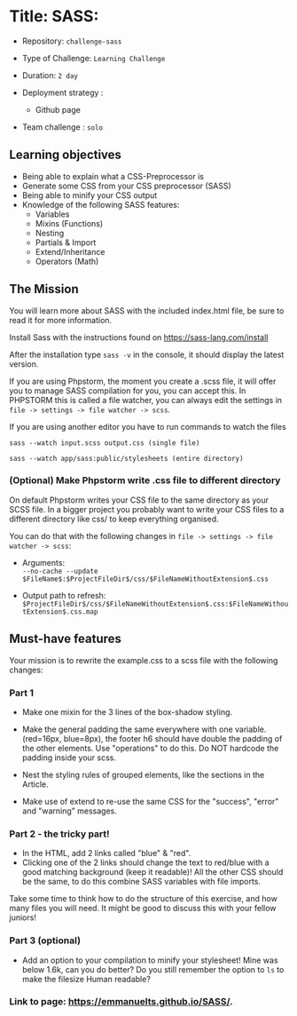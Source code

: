 # Title: SASS: 

- Repository: `challenge-sass`
- Type of Challenge: `Learning Challenge`
- Duration: `2 day`
- Deployment strategy : 
	- Github page
	
- Team challenge : `solo`

## Learning objectives
- Being able to explain what a CSS-Preprocessor is
- Generate some CSS from your CSS preprocessor (SASS)
- Being able to minify your CSS output
- Knowledge of the following SASS features:
    * Variables
    * Mixins (Functions)
    * Nesting
    * Partials & Import
    * Extend/Inheritance
    * Operators (Math)

## The Mission
You will learn more about SASS with the included index.html file, be sure to read it for more information.

Install Sass with the instructions found on https://sass-lang.com/install

After the installation type `sass -v` in the console, it should display the latest version.

If you are using Phpstorm, the moment you create a .scss file, it will offer you to manage SASS compilation for you, you can accept this. In PHPSTORM this is called a file watcher, you can always edit the settings in `file -> settings -> file watcher -> scss`.

If you are using another editor you have to run commands to watch the files

`sass --watch input.scss output.css (single file)`

`sass --watch app/sass:public/stylesheets (entire directory)`

### (Optional) Make Phpstorm write .css file to different directory
On default Phpstorm writes your CSS file to the same directory as your SCSS file.
In a bigger project you probably want to write your CSS files to a different directory like css/ to keep everything organised.

You can do that with the following changes in `file -> settings -> file watcher -> scss`:

* Arguments:    
    `--no-cache --update $FileName$:$ProjectFileDir$/css/$FileNameWithoutExtension$.css`

* Output path to refresh:
    `$ProjectFileDir$/css/$FileNameWithoutExtension$.css:$FileNameWithoutExtension$.css.map`

## Must-have features

Your mission is to rewrite the example.css to a scss file with the following changes:

### Part 1
- Make one mixin for the 3 lines of the box-shadow styling.

- Make the general padding the same everywhere with one variable. (red=16px, blue=8px), the footer h6 should have double the padding of the other elements. Use "operations" to do this. Do NOT hardcode the padding inside your scss. 

- Nest the styling rules of grouped elements, like the sections in the Article.

- Make use of extend to re-use the same CSS for the "success", "error" and "warning" messages.

### Part 2 - the tricky part!
- In the HTML, add 2 links called "blue" & "red".
- Clicking one of the 2 links should change the text to red/blue with a good matching background (keep it readable)!
All the other CSS should be the same, to do this combine SASS variables with file imports.

Take some time to think how to do the structure of this exercise, and how many files you will need. It might be good to discuss this with your fellow juniors!

### Part 3 (optional)
- Add an option to your compilation to minify your stylesheet!
Mine was below 1.6k, can you do better? Do you still remember the option to `ls` to make the filesize Human readable?

### Link to page: https://emmanuelts.github.io/SASS/.